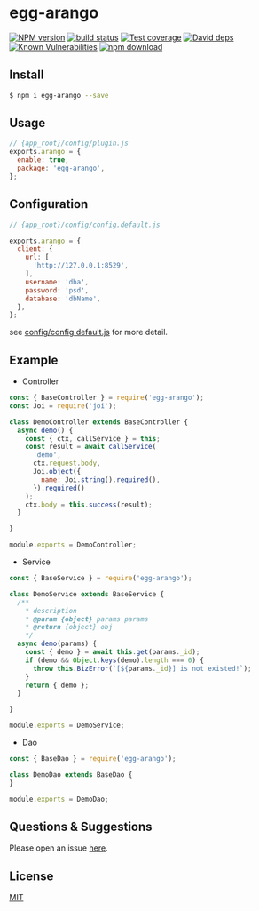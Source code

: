 # egg-arango

[![NPM version][npm-image]][npm-url]
[![build status][travis-image]][travis-url]
[![Test coverage][codecov-image]][codecov-url]
[![David deps][david-image]][david-url]
[![Known Vulnerabilities][snyk-image]][snyk-url]
[![npm download][download-image]][download-url]

[npm-image]: https://img.shields.io/npm/v/egg-arango.svg?style=flat-square
[npm-url]: https://npmjs.org/package/egg-arango
[travis-image]: https://img.shields.io/travis/eggjs/egg-arango.svg?style=flat-square
[travis-url]: https://travis-ci.org/eggjs/egg-arango
[codecov-image]: https://img.shields.io/codecov/c/github/eggjs/egg-arango.svg?style=flat-square
[codecov-url]: https://codecov.io/github/eggjs/egg-arango?branch=master
[david-image]: https://img.shields.io/david/eggjs/egg-arango.svg?style=flat-square
[david-url]: https://david-dm.org/eggjs/egg-arango
[snyk-image]: https://snyk.io/test/npm/egg-arango/badge.svg?style=flat-square
[snyk-url]: https://snyk.io/test/npm/egg-arango
[download-image]: https://img.shields.io/npm/dm/egg-arango.svg?style=flat-square
[download-url]: https://npmjs.org/package/egg-arango

<!--
Description here.
-->

## Install

```bash
$ npm i egg-arango --save
```

## Usage

```js
// {app_root}/config/plugin.js
exports.arango = {
  enable: true,
  package: 'egg-arango',
};
```

## Configuration

```js
// {app_root}/config/config.default.js

exports.arango = {
  client: {
    url: [
      'http://127.0.0.1:8529',
    ],
    username: 'dba',
    password: 'psd',
    database: 'dbName',
  },
};
```

see [config/config.default.js](config/config.default.js) for more detail.

## Example

- Controller

```js
const { BaseController } = require('egg-arango');
const Joi = require('joi');

class DemoController extends BaseController {
  async demo() {
    const { ctx, callService } = this;
    const result = await callService(
      'demo',
      ctx.request.body,
      Joi.object({
        name: Joi.string().required(),
      }).required()
    );
    ctx.body = this.success(result);
  }

}

module.exports = DemoController;
```

- Service

```js
const { BaseService } = require('egg-arango');

class DemoService extends BaseService {
  /**
    * description
    * @param {object} params params
    * @return {object} obj
    */
  async demo(params) {
    const { demo } = await this.get(params._id);
    if (demo && Object.keys(demo).length === 0) {
      throw this.BizError(`[${params._id}] is not existed!`);
    }
    return { demo };
  }

}

module.exports = DemoService;
```

- Dao

```js
const { BaseDao } = require('egg-arango');

class DemoDao extends BaseDao {
}

module.exports = DemoDao;
```

## Questions & Suggestions

Please open an issue [here](https://github.com/eggjs/egg/issues).

## License

[MIT](LICENSE)
